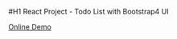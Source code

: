 #H1 React Project - Todo List with Bootstrap4 UI

[Online Demo](https://silly-bassi-6c5b5b.netlify.com/)
